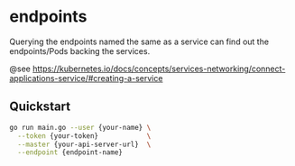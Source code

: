 # endpoints

Querying the endpoints named the same as a service can find out the endpoints/Pods backing the services.

@see https://kubernetes.io/docs/concepts/services-networking/connect-applications-service/#creating-a-service

## Quickstart

```bash
go run main.go --user {your-name} \
  --token {your-token}            \
  --master {your-api-server-url}  \
  --endpoint {endpoint-name}
```

